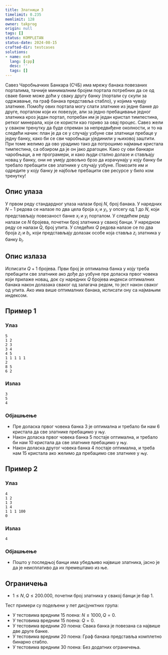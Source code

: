 ```yaml
---
title: Златници 3
timelimit: 0.235
memlimit: 128
owner: takprog
origin: null
tags: []
status: KOMPLETAN
status-date: 2024-08-15
crafted-dir: testcases
solutions:
- name: ex0
  lang: [cpp]
  desc: ''
  tags: []
---
```


Савез Чаробњачких Банкара (СЧБ) има мрежу банака повезаних порталима, тачније минималним бројем портала потребних да се од сваке банке може доћи у сваку другу банку (портали су скупи за одржавање, па граф банака представља стабло), у којима чувају златнике. Помоћу ових портала могу слати златнике из једне банке до друге, порталом који их повезује, али за једно пребацивање једног златника кроз један портал, потребан им је један кристал тимпестина, ретког минерала, који се користи као гориво за овај процес. Савез жели у сваком тренутку да буде спреман за непредвиђене околности, и то на следећи начин: план је да се у случају узбуне сви златници пребаце у једну банку, како би се сви чаробњаци ујединили у њиховој заштити. При томе желимо да ово урадимо тако да потрошимо најмање кристала тимпестина, са обзиром да је он јако драгоцен. Како су ови банкари чаробњаци, а не програмери, и како људи стално долазе и стављају новац у банку, они не умеју довољно брзо да израчунају у коју банку би требало пребацити све златнике у случају узбуне. Помозите им и одредите у коју банку је најбоље пребацити све ресурсе у било ком тренутку!

## Опис улаза
У првом реду стандардног улаза налази број $N$,  број банака. 
У наредних $N-1$ редова се налазе по два цела броја $x_i$ и $y_i$, у опсегу од $1$ до $N$, који представљају повезаност банке $x_i$ и $y_i$ порталом.
У следећем реду налази се $N$ бројева, почетни број златника у свакој банци.
У наредном реду се налази $Q$, број упита.
У следећих $Q$ редова налазе се по два броја $z_i$ и $b_i$, који представљају долазак особе која ставља $z_i$ златника у банку $b_i$.

## Опис излаза
Исписати $Q+1$ бројева. Први број је оптимална банка у коју треба пребацити  све златнике ако дође до узбуне пре доласка првог човека који прилаже новац, док су наредних $Q$ бројева индекси оптималних банака након долазака сваког од залагача редом, то јест након сваког од упита. Ако има више оптималних банака, исписати ону са најмањим индексом.

## Пример 1

### Улаз

```
5
1 2
2 3
3 4
4 5
1 1 1 1 1
2
8 5
6 2
```

### Излаз

```
3
5
4
```

### Објашњење
- Пре доласка првог човека банка $3$ је оптимална и требало би нам $6$ кристала да све златнике пребацимо у њу.
- Након доласка првог човека банка $5$ постаје оптимална, и требало би нам $10$ кристала да све златнике пребацимо у њу.
- Након доласка другог човека банка $4$ постаје оптимална, и треба нам $15$ кристала ако желимо да пребацимо све златнике у њу.


## Пример 2

### Улаз

```
4
1 2
1 3
1 4
1 1 1 100
0
```

### Излаз

```
4
```

### Објашњење
- Пошто у последњој банци има убедљиво највише златника, јасно је да је неисплативо да их премештамо из ње.

## Ограничења

- $1 \leq N,Q \leq200.000$, почетни број златника у свакој банци је бар 1.

Тест примери су подељени у пет дисјунктних група:

- У тестовима вредним 15 поена: $N \leq 1000, Q=0$.
- У тестовима вредним 15 поена: $Q=0$.
- У тестовима вредним 20 поена: Свака банка је повезана са највише две друге банке.
- У тестовима вредним 20 поена: Граф банака представља комплетно бинарно стабло.
- У тестовима вредним 30 поена: Без додатних ограничења.



